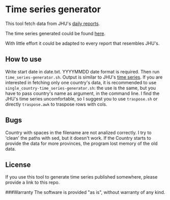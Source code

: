 # Time series generator

This tool fetch data from JHU's [daily reports](https://github.com/CSSEGISandData/COVID-19/tree/master/csse_covid_19_data/csse_covid_19_daily_reports).

The time series generated could be found [here](myrepo).

With little effort it could be adapted to every report that resembles JHU's.

## How to use
Write start date in date.txt. YYYYMMDD date format is required.
Then run `time_series-generator.sh`. Output is similar to JHU's [time series](https://github.com/CSSEGISandData/COVID-19/tree/master/csse_covid_19_data/csse_covid_19_time_series).
If you are interested in fetching only one country's data, it is recommended to use `single_country-time_series-generator.sh`: the use is the same, but you have to pass country's name as argument, in the command line.
I find the JHU's time series uncomfortable, so I suggest you to use `traspose.sh` or directly `traspose.awk` to traspose rows with cols.

## Bugs
Country with spaces in the filename are not analized correctly. I try to 'clean' the paths with sed, but it doesn't work.
If the Country starts to provide the data for more provinces, the program lost memory of the old data.

## License
If you use this tool to generate time series published somewhere, please provide a link to this repo.

###Warranty
The software is provided "as is", without warranty of any kind.
